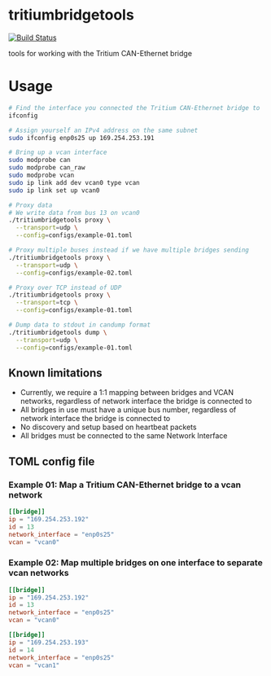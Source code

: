 # tritiumbridgetools

[![Build Status](https://travis-ci.org/karlding/tritiumbridgetools.svg?branch=master)](https://travis-ci.org/karlding/tritiumbridgetools)

tools for working with the Tritium CAN-Ethernet bridge

# Usage

```bash
# Find the interface you connected the Tritium CAN-Ethernet bridge to
ifconfig

# Assign yourself an IPv4 address on the same subnet
sudo ifconfig enp0s25 up 169.254.253.191

# Bring up a vcan interface
sudo modprobe can
sudo modprobe can_raw
sudo modprobe vcan
sudo ip link add dev vcan0 type vcan
sudo ip link set up vcan0

# Proxy data
# We write data from bus 13 on vcan0
./tritiumbridgetools proxy \
  --transport=udp \
  --config=configs/example-01.toml

# Proxy multiple buses instead if we have multiple bridges sending
./tritiumbridgetools proxy \
  --transport=udp \
  --config=configs/example-02.toml

# Proxy over TCP instead of UDP
./tritiumbridgetools proxy \
  --transport=tcp \
  --config=configs/example-01.toml

# Dump data to stdout in candump format
./tritiumbridgetools dump \
  --transport=udp \
  --config=configs/example-01.toml
```

## Known limitations

* Currently, we require a 1:1 mapping between bridges and VCAN networks,
regardless of network interface the bridge is connected to
* All bridges in use must have a unique bus number, regardless of network
interface the bridge is connected to
* No discovery and setup based on heartbeat packets
* All bridges must be connected to the same Network Interface


## TOML config file

### Example 01: Map a Tritium CAN-Ethernet bridge to a vcan network

```toml
[[bridge]]
ip = "169.254.253.192"
id = 13
network_interface = "enp0s25"
vcan = "vcan0"
```

### Example 02: Map multiple bridges on one interface to separate vcan networks

```toml
[[bridge]]
ip = "169.254.253.192"
id = 13
network_interface = "enp0s25"
vcan = "vcan0"

[[bridge]]
ip = "169.254.253.193"
id = 14
network_interface = "enp0s25"
vcan = "vcan1"
```

